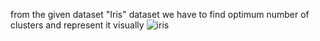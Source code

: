from the given dataset "Iris" dataset we have to find optimum number of clusters and represent it visually
![iris](https://user-images.githubusercontent.com/78811400/152809213-3952b35f-eb22-46b3-b541-364029d649c8.jpg)
